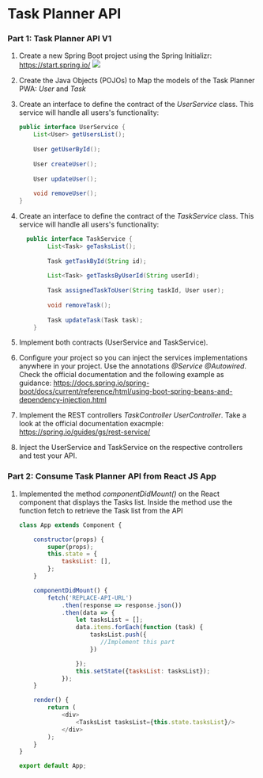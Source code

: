 # Task Planner API

### Part 1: Task Planner API V1
1. Create a new Spring Boot project using the Spring Initializr: 
 https://start.spring.io/ 
![](images/project-config.png)
2. Create the Java Objects (POJOs) to Map the models of the Task Planner PWA: *User* and *Task*
3. Create an interface to define the contract of the *UserService* class. This service will handle all users's functionality:
    ```java
   public interface UserService {
        List<User> getUsersList();
        
        User getUserById();
        
        User createUser();
        
        User updateUser();
        
        void removeUser();
    }
    ```
4. Create an interface to define the contract of the *TaskService* class. This service will handle all users's functionality:
    ```java
      public interface TaskService {
            List<Task> geTasksList();
            
            Task getTaskById(String id);
            
            List<Task> getTasksByUserId(String userId);
            
            Task assignedTaskToUser(String taskId, User user);
            
            void removeTask();
            
            Task updateTask(Task task);
        }
    ```
5. Implement both contracts (UserService and TaskService).  

6. Configure your project so you can inject the services implementations anywhere in your project. Use the annotations *@Service* *@Autowired*. Check the official documentation and the following example as guidance:
https://docs.spring.io/spring-boot/docs/current/reference/html/using-boot-spring-beans-and-dependency-injection.html

7. Implement the REST controllers *TaskController* *UserController*. Take a look at the official documentation exacmple:
https://spring.io/guides/gs/rest-service/

8. Inject the UserService and TaskService on the respective controllers and test your API.

### Part 2: Consume Task Planner API from React JS App

1. Implemented the method *componentDidMount()* on the React component that displays the Tasks list. Inside the method use the function fetch to retrieve the Task list from the API
    ```javascript
    class App extends Component {
    
        constructor(props) {
            super(props);
            this.state = {
                tasksList: [],
            };
        }

        componentDidMount() {
            fetch('REPLACE-API-URL')
                .then(response => response.json())
                .then(data => {
                    let tasksList = [];
                    data.items.forEach(function (task) {
                        tasksList.push({
                           //Implement this part
                        })
    
                    });
                    this.setState({tasksList: tasksList});
                });
        }

        render() {
            return (
                <div>
                    <TasksList tasksList={this.state.tasksList}/>
                </div>
            );
        }
    }

    export default App;
    ```

    
    
